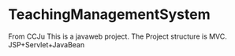# TeachingManagementSystem

From CCJu
This is a javaweb project.
The Project structure is MVC. JSP+Servlet+JavaBean
